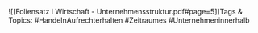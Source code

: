 
![[Foliensatz I Wirtschaft - Unternehmensstruktur.pdf#page=5]]Tags & Topics:
   #HandelnAufrechterhalten
   #Zeitraumes
   #Unternehmeninnerhalb